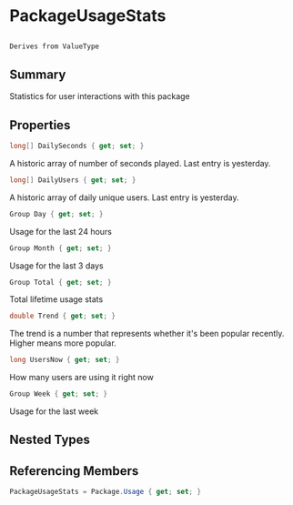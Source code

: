 # PackageUsageStats

## 
```c#
Derives from ValueType
```

## Summary

Statistics for user interactions with this package
## Properties

```c#
long[] DailySeconds { get; set; } 
```
A historic array of number of seconds played. Last entry is yesterday.
```c#
long[] DailyUsers { get; set; } 
```
A historic array of daily unique users. Last entry is yesterday.
```c#
Group Day { get; set; } 
```
Usage for the last 24 hours
```c#
Group Month { get; set; } 
```
Usage for the last 3 days
```c#
Group Total { get; set; } 
```
Total lifetime usage stats
```c#
double Trend { get; set; } 
```
The trend is a number that represents whether it's been popular recently. Higher means more popular.
```c#
long UsersNow { get; set; } 
```
How many users are using it right now
```c#
Group Week { get; set; } 
```
Usage for the last week
## Nested Types

## Referencing Members

```c#
PackageUsageStats = Package.Usage { get; set; } 
```
